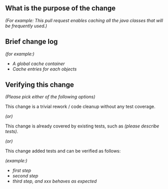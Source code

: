 <!--
*Thank you very much for contributing to ForSt.

## Contribution Checklist

  - Fill out the template below to describe the changes contributed by the pull request. That will give reviewers the context they need to do the review.
  
  - Make sure that the change passes the automated tests.

  - Each pull request should address only one issue, not mix up code from multiple issues.

  - The title of this PR should start with module name, such as [build] / [core] / [JNI] ...
-->

## What is the purpose of the change

*(For example: This pull request enables caching all the java classes that will be frequently used.)*


## Brief change log

*(for example:)*
  - *A global cache container*
  - *Cache entries for each objects*


## Verifying this change

*(Please pick either of the following options)*

This change is a trivial rework / code cleanup without any test coverage.

*(or)*

This change is already covered by existing tests, such as *(please describe tests)*.

*(or)*

This change added tests and can be verified as follows:

*(example:)*
  - *first step*
  - *second step*
  - *third step, and xxx behaves as expected*